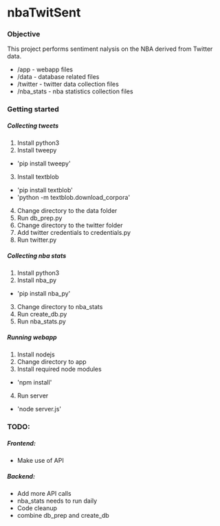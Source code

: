 # nbaTwitSent

### Objective
This project performs sentiment nalysis on the NBA derived from Twitter data.

* /app - webapp files
* /data - database related files
* /twitter - twitter data collection files
* /nba_stats - nba statistics collection files

### Getting started
##### Collecting tweets
1. Install python3
2. Install tweepy
 * 'pip install tweepy'
3. Install textblob
 * 'pip install textblob'
 * 'python -m textblob.download_corpora'
4. Change directory to the data folder
5. Run db_prep.py
6. Change directory to the twitter folder
7. Add twitter credentials to credentials.py
8. Run twitter.py

##### Collecting nba stats
1. Install python3
2. Install nba_py
 * 'pip install nba_py'
3. Change directory to nba_stats
4. Run create_db.py
5. Run nba_stats.py

##### Running webapp
1. Install nodejs
2. Change directory to app
3. Install required node modules
  * 'npm install'
4. Run server
  * 'node server.js'

### TODO:
##### Frontend:
* Make use of API

##### Backend:
* Add more API calls
* nba_stats needs to run daily
* Code cleanup
 * combine db_prep and create_db
